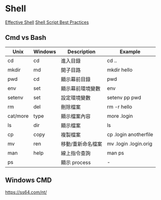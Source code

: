# Shell

[Effective Shell](https://effective-shell.com/docs/0-introduction/)
[Shell Script Best Practices](https://sharats.me/posts/shell-script-best-practices/?fbclid=IwAR2RDdqchedzxI5sRbNu2_J7BaGDe24he9Py4nag88hyDDEgn0x9ludkCQI)

## Cmd vs Bash

| Unix     | Windows | Description       | Example               |
| -------- | ------- | ----------------- | --------------------- |
| cd       | cd      | 進入目錄          | cd ..                 |
| mkdir    | md      | 開子目路          | mkdir hello           |
| pwd      | cd      | 顯示幕前目錄      | pwd                   |
| env      | set     | 顯示幕前環境變數  | env                   |
| setenv   | set     | 設定環境變數      | setenv pp pwd         |
| rm       | del     | 刪除檔案          | rm -r hello           |
| cat/more | type    | 顯示檔案內容      | more .login           |
| ls       | dir     | 顯示檔案          | ls                    |
| cp       | copy    | 複製檔案          | cp .login anotherfile |
| mv       | ren     | 移動/重新命名檔案 | mv .login .login.orig |
| man      | help    | 線上指令查詢      | man ps                |
| ps       |         | 顯示 process      | -                     |

## Windows CMD

https://ss64.com/nt/
